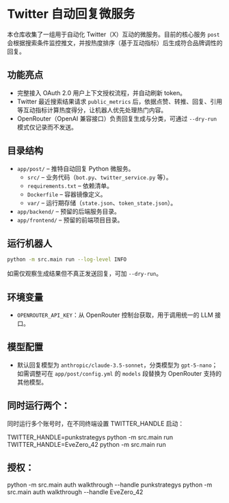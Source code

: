 # Twitter 自动回复微服务

本仓库收集了一组用于自动化 Twitter（X）互动的微服务。目前的核心服务 `post` 会根据搜索条件监控推文，并按热度排序（基于互动指标）后生成符合品牌调性的回复。

## 功能亮点
- 完整接入 OAuth 2.0 用户上下文授权流程，并自动刷新 token。
- Twitter 最近搜索结果请求 `public_metrics` 后，依据点赞、转推、回复、引用等互动指标计算热度得分，让机器人优先处理热门内容。
- OpenRouter（OpenAI 兼容接口）负责回复生成与分类，可通过 `--dry-run` 模式仅记录而不发送。

## 目录结构
- `app/post/` – 推特自动回复 Python 微服务。
  - `src/` – 业务代码（`bot.py`、`twitter_service.py` 等）。
  - `requirements.txt` – 依赖清单。
  - `Dockerfile` – 容器镜像定义。
  - `var/` – 运行期存储（`state.json`、`token_state.json`）。
- `app/backend/` – 预留的后端服务目录。
- `app/frontend/` – 预留的前端项目目录。

## 运行机器人
```bash
python -m src.main run --log-level INFO
```
如需仅观察生成结果但不真正发送回复，可加 `--dry-run`。

## 环境变量
- `OPENROUTER_API_KEY`：从 OpenRouter 控制台获取，用于调用统一的 LLM 接口。


## 模型配置
- 默认回复模型为 `anthropic/claude-3.5-sonnet`，分类模型为 `gpt-5-nano`；如需调整可在 `app/post/config.yml` 的 `models` 段替换为 OpenRouter 支持的其他模型。


## 同时运行两个：
同时运行多个账号时，在不同终端设置 TWITTER_HANDLE 启动：

TWITTER_HANDLE=punkstrategys python -m src.main run
TWITTER_HANDLE=EveZero_42 python -m src.main run

## 授权：
python -m src.main auth walkthrough --handle punkstrategys
python -m src.main auth walkthrough --handle EveZero_42
